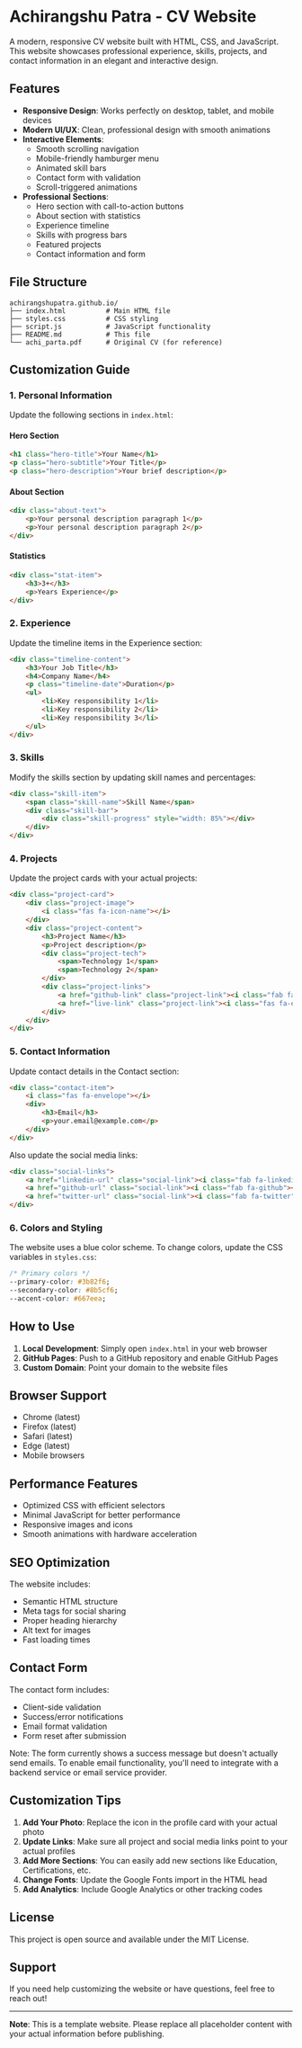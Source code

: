 # Achirangshu Patra - CV Website

A modern, responsive CV website built with HTML, CSS, and JavaScript. This website showcases professional experience, skills, projects, and contact information in an elegant and interactive design.

## Features

- **Responsive Design**: Works perfectly on desktop, tablet, and mobile devices
- **Modern UI/UX**: Clean, professional design with smooth animations
- **Interactive Elements**: 
  - Smooth scrolling navigation
  - Mobile-friendly hamburger menu
  - Animated skill bars
  - Contact form with validation
  - Scroll-triggered animations
- **Professional Sections**:
  - Hero section with call-to-action buttons
  - About section with statistics
  - Experience timeline
  - Skills with progress bars
  - Featured projects
  - Contact information and form

## File Structure

```
achirangshupatra.github.io/
├── index.html          # Main HTML file
├── styles.css          # CSS styling
├── script.js           # JavaScript functionality
├── README.md           # This file
└── achi_parta.pdf      # Original CV (for reference)
```

## Customization Guide

### 1. Personal Information

Update the following sections in `index.html`:

#### Hero Section
```html
<h1 class="hero-title">Your Name</h1>
<p class="hero-subtitle">Your Title</p>
<p class="hero-description">Your brief description</p>
```

#### About Section
```html
<div class="about-text">
    <p>Your personal description paragraph 1</p>
    <p>Your personal description paragraph 2</p>
</div>
```

#### Statistics
```html
<div class="stat-item">
    <h3>3+</h3>
    <p>Years Experience</p>
</div>
```

### 2. Experience

Update the timeline items in the Experience section:

```html
<div class="timeline-content">
    <h3>Your Job Title</h3>
    <h4>Company Name</h4>
    <p class="timeline-date">Duration</p>
    <ul>
        <li>Key responsibility 1</li>
        <li>Key responsibility 2</li>
        <li>Key responsibility 3</li>
    </ul>
</div>
```

### 3. Skills

Modify the skills section by updating skill names and percentages:

```html
<div class="skill-item">
    <span class="skill-name">Skill Name</span>
    <div class="skill-bar">
        <div class="skill-progress" style="width: 85%"></div>
    </div>
</div>
```

### 4. Projects

Update the project cards with your actual projects:

```html
<div class="project-card">
    <div class="project-image">
        <i class="fas fa-icon-name"></i>
    </div>
    <div class="project-content">
        <h3>Project Name</h3>
        <p>Project description</p>
        <div class="project-tech">
            <span>Technology 1</span>
            <span>Technology 2</span>
        </div>
        <div class="project-links">
            <a href="github-link" class="project-link"><i class="fab fa-github"></i> Code</a>
            <a href="live-link" class="project-link"><i class="fas fa-external-link-alt"></i> Live</a>
        </div>
    </div>
</div>
```

### 5. Contact Information

Update contact details in the Contact section:

```html
<div class="contact-item">
    <i class="fas fa-envelope"></i>
    <div>
        <h3>Email</h3>
        <p>your.email@example.com</p>
    </div>
</div>
```

Also update the social media links:

```html
<div class="social-links">
    <a href="linkedin-url" class="social-link"><i class="fab fa-linkedin"></i></a>
    <a href="github-url" class="social-link"><i class="fab fa-github"></i></a>
    <a href="twitter-url" class="social-link"><i class="fab fa-twitter"></i></a>
</div>
```

### 6. Colors and Styling

The website uses a blue color scheme. To change colors, update the CSS variables in `styles.css`:

```css
/* Primary colors */
--primary-color: #3b82f6;
--secondary-color: #8b5cf6;
--accent-color: #667eea;
```

## How to Use

1. **Local Development**: Simply open `index.html` in your web browser
2. **GitHub Pages**: Push to a GitHub repository and enable GitHub Pages
3. **Custom Domain**: Point your domain to the website files

## Browser Support

- Chrome (latest)
- Firefox (latest)
- Safari (latest)
- Edge (latest)
- Mobile browsers

## Performance Features

- Optimized CSS with efficient selectors
- Minimal JavaScript for better performance
- Responsive images and icons
- Smooth animations with hardware acceleration

## SEO Optimization

The website includes:
- Semantic HTML structure
- Meta tags for social sharing
- Proper heading hierarchy
- Alt text for images
- Fast loading times

## Contact Form

The contact form includes:
- Client-side validation
- Success/error notifications
- Email format validation
- Form reset after submission

Note: The form currently shows a success message but doesn't actually send emails. To enable email functionality, you'll need to integrate with a backend service or email service provider.

## Customization Tips

1. **Add Your Photo**: Replace the icon in the profile card with your actual photo
2. **Update Links**: Make sure all project and social media links point to your actual profiles
3. **Add More Sections**: You can easily add new sections like Education, Certifications, etc.
4. **Change Fonts**: Update the Google Fonts import in the HTML head
5. **Add Analytics**: Include Google Analytics or other tracking codes

## License

This project is open source and available under the MIT License.

## Support

If you need help customizing the website or have questions, feel free to reach out!

---

**Note**: This is a template website. Please replace all placeholder content with your actual information before publishing. 